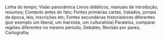 Linha do tempo;
Visão panorâmica
	Livros didáticos, manuais de introdução, resumos;
Contexto antes do fato;
Fontes primárias
	cartas, tratados, jornais da época, leis, inscrições etc;
Fontes secundárias
	historiadores diferentes (por exemplo um liberal, um marxista, um culturalista)
Paralelos, comparar regiões diferentes no mesmo período;
Debates;
Revisão por pares;
Cartografia;